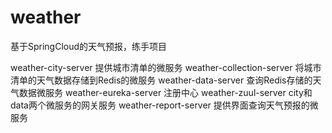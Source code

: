 # weather
基于SpringCloud的天气预报，练手项目

weather-city-server  提供城市清单的微服务
weather-collection-server  将城市清单的天气数据存储到Redis的微服务
weather-data-server   查询Redis存储的天气数据微服务
weather-eureka-server  注册中心
weather-zuul-server  city和data两个微服务的网关服务
weather-report-server   提供界面查询天气预报的微服务

